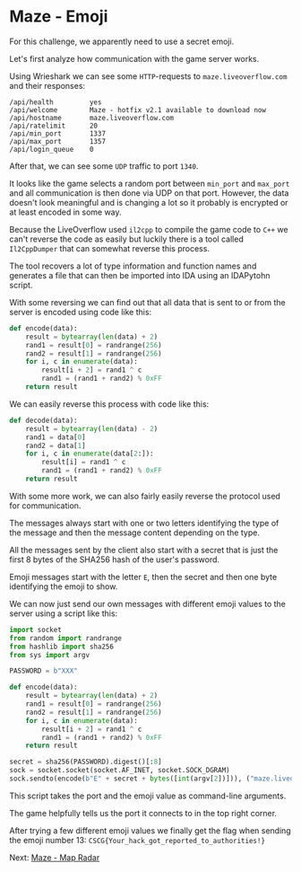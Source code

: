# Maze - Emoji

For this challenge, we apparently need to use a secret emoji.

Let's first analyze how communication with the game server works.

Using Wrieshark we can see some `HTTP`-requests to `maze.liveoverflow.com` and their responses:

```
/api/health         yes
/api/welcome        Maze - hotfix v2.1 available to download now
/api/hostname       maze.liveoverflow.com
/api/ratelimit      20
/api/min_port       1337
/api/max_port       1357
/api/login_queue    0
```

After that, we can see some `UDP` traffic to port `1340`.

It looks like the game selects a random port between `min_port` and `max_port`
and all communication is then done via UDP on that port.
However, the data doesn't look meaningful and is changing a lot
so it probably is encrypted or at least encoded in some way.

Because the LiveOverflow used `il2cpp` to compile
the game code to `C++` we can't reverse the code as easily
but luckily there is a tool called `Il2CppDumper` that can somewhat reverse this process.

The tool recovers a lot of type information and function names
and generates a file that can then be imported into IDA using an IDAPytohn script.

With some reversing we can find out that all data that is sent to or from the server
is encoded using code like this:

```python
def encode(data):
    result = bytearray(len(data) + 2)
    rand1 = result[0] = randrange(256)
    rand2 = result[1] = randrange(256)
    for i, c in enumerate(data):
        result[i + 2] = rand1 ^ c
        rand1 = (rand1 + rand2) % 0xFF
    return result
```

We can easily reverse this process with code like this:

```python
def decode(data):
    result = bytearray(len(data) - 2)
    rand1 = data[0]
    rand2 = data[1]
    for i, c in enumerate(data[2:]):
        result[i] = rand1 ^ c
        rand1 = (rand1 + rand2) % 0xFF
    return result
```

With some more work, we can also fairly easily reverse the protocol used for communication.

The messages always start with one or two letters identifying the type of the message
and then the message content depending on the type.

All the messages sent by the client also start with a secret that is just
the first 8 bytes of the SHA256 hash of the user's password.

Emoji messages start with the letter `E`, then the secret and then
one byte identifying the emoji to show.

We can now just send our own messages with different emoji values to the server using a script like this:

```python
import socket
from random import randrange
from hashlib import sha256
from sys import argv

PASSWORD = b"XXX"

def encode(data):
    result = bytearray(len(data) + 2)
    rand1 = result[0] = randrange(256)
    rand2 = result[1] = randrange(256)
    for i, c in enumerate(data):
        result[i + 2] = rand1 ^ c
        rand1 = (rand1 + rand2) % 0xFF
    return result

secret = sha256(PASSWORD).digest()[:8]
sock = socket.socket(socket.AF_INET, socket.SOCK_DGRAM)
sock.sendto(encode(b"E" + secret + bytes([int(argv[2])])), ("maze.liveoverflow.com", int(argv[1])))
```

This script takes the port and the emoji value as command-line arguments.

The game helpfully tells us the port it connects to in the top right corner.

After trying a few different emoji values we finally get the flag when sending the emoji number 13: `CSCG{Your_hack_got_reported_to_authorities!}`

Next: [Maze - Map Radar](maze_map_radar.md)
